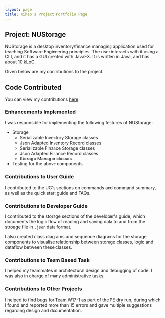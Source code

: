 ```yaml
---
layout: page
title: Xihao's Project Portfolio Page
---
```


## Project: NUStorage

NUStorage is a desktop inventory/finance managing application used for teaching Software Engineering principles.
The user interacts with it using a CLI, and it has a GUI created with JavaFX.
It is written in Java, and has about 10 kLoC.

Given below are my contributions to the project.

## Code Contributed

You can view my contributions [here](https://nus-cs2103-ay2021s1.github.io/tp-dashboard/#breakdown=true&search=howtoosee).

### Enhancements Implemented

I was responsible for implementing the following features of NUStorage:

- Storage
  - Serializable Inventory Storage classes
  - Json Adapted Inventory Record classes
  - Serializable Finance Storage classes
  - Json Adapted Finance Record classes
  - Storage Manager classes
- Testing for the above components

### Contributions to User Guide

I contributed to the UG's sections on commands and command summary, as well as the quick start guide and FAQs.

### Contributions to Developer Guide

I contributed to the storage sections of the developer's guide, which documents the logic flow of reading and saving data to and from the stroage file in `.json` data format.

I also created class diagrams and sequence diagrams for the storage components to visualise relationship between storage classes, logic and dataflow between these classes.

### Contributions to Team Based Task

I helped my teammates in architectural design and debugging of code. I was also in charge of many administrative tasks.

### Contributions to Other Projects

I helped to find bugs for [Team W17-1](https://github.com/AY2021S1-CS2103T-W17-1/tp) as part of the PE dry run, during which I found and reported more than 15 errors and gave multiple suggestions regarding design and documentation.
